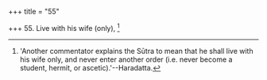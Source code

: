 +++
title = "55"

+++
55. Live with his wife (only), [^35] 


[^35]:  'Another commentator explains the Sūtra to mean that he shall live with his wife only, and never enter another order (i.e. never become a student, hermit, or ascetic).'--Haradatta.
